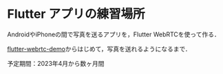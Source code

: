 # Flutter アプリの練習場所

AndroidやiPhoneの間で写真を送るアプリを，Flutter WebRTCを使って作る．

[flutter-webrtc-demo](https://github.com/flutter-webrtc/flutter-webrtc-demo)からはじめて，写真を送れるようになるまで．

予定期間：2023年4月から数ヶ月間
